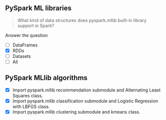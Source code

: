 ## PySpark ML libraries
> What kind of data structures does pyspark.mllib built-in library support in Spark?

Answer the question
- [ ] DataFrames
- [x] RDDs
- [ ] Datasets
- [ ] All
## PySpark MLlib algorithms
- [x] Import pyspark.mllib recommendation submodule and Alternating Least Squares class.
- [x] Import pyspark.mllib classification submodule and Logistic Regression with LBFGS class.
- [x] Import pyspark.mllib clustering submodule and kmeans class.
